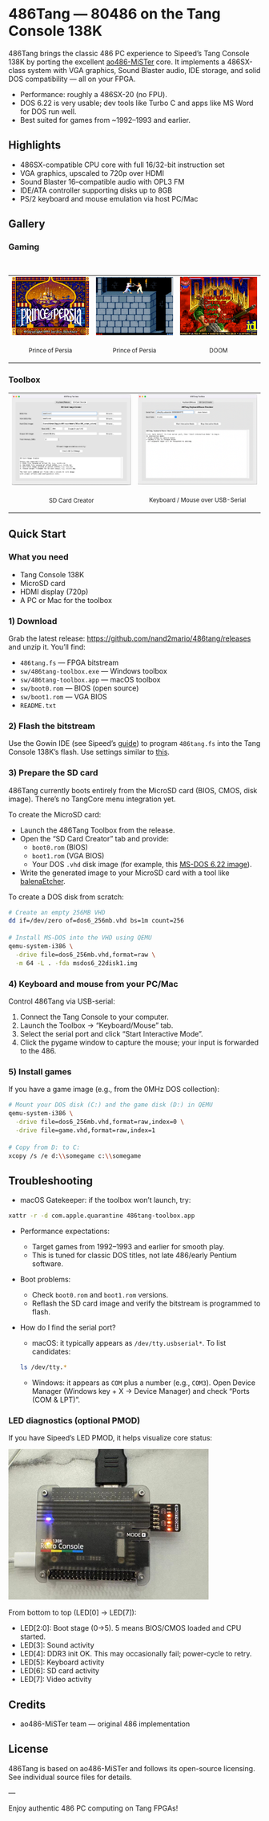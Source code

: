 # 486Tang — 80486 on the Tang Console 138K

486Tang brings the classic 486 PC experience to Sipeed’s Tang Console 138K by porting the excellent [ao486-MiSTer](https://github.com/MiSTer-devel/ao486_MiSTer) core. It implements a 486SX-class system with VGA graphics, Sound Blaster audio, IDE storage, and solid DOS compatibility — all on your FPGA.

- Performance: roughly a 486SX-20 (no FPU).
- DOS 6.22 is very usable; dev tools like Turbo C and apps like MS Word for DOS run well.
- Best suited for games from ~1992–1993 and earlier.

## Highlights

- 486SX-compatible CPU core with full 16/32-bit instruction set
- VGA graphics, upscaled to 720p over HDMI
- Sound Blaster 16–compatible audio with OPL3 FM
- IDE/ATA controller supporting disks up to 8GB
- PS/2 keyboard and mouse emulation via host PC/Mac

## Gallery

### Gaming

<table>
<tr>
<td width="33%">
<a href="doc/prince_of_persia.jpg"><img src="doc/prince_of_persia.jpg" alt="Prince of Persia" width="100%"></a>
<p align="center"><sub>Prince of Persia</sub></p>
</td>
<td width="33%">
<a href="doc/prince_of_persia2.jpg"><img src="doc/prince_of_persia2.jpg" alt="Prince of Persia" width="100%"></a>
<p align="center"><sub>Prince of Persia</sub></p>
</td>
<td width="33%">
<a href="doc/doom.jpg"><img src="doc/doom.jpg" alt="DOOM" width="100%"></a>
<p align="center"><sub>DOOM</sub></p>
</td>
&nbsp;
</tr>
</table>

### Toolbox

<table>
<tr>
<td width="50%">
<a href="doc/sdcard_creator.png"><img src="doc/sdcard_creator.png" alt="SD Card Creator" width="100%"></a>
<p align="center"><sub>SD Card Creator</sub></p>
 </td>
<td width="50%">
<a href="doc/key_mouse.png"><img src="doc/key_mouse.png" alt="Keyboard/Mouse Emulator" width="100%"></a>
<p align="center"><sub>Keyboard / Mouse over USB-Serial</sub></p>
 </td>
</tr>
</table>

## Quick Start

### What you need
- Tang Console 138K
- MicroSD card
- HDMI display (720p)
- A PC or Mac for the toolbox

### 1) Download
Grab the latest release: https://github.com/nand2mario/486tang/releases and unzip it. You’ll find:
- `486tang.fs` — FPGA bitstream
- `sw/486tang-toolbox.exe` — Windows toolbox
- `sw/486tang-toolbox.app` — macOS toolbox
- `sw/boot0.rom` — BIOS (open source)
- `sw/boot1.rom` — VGA BIOS
- `README.txt`

### 2) Flash the bitstream
Use the Gowin IDE (see Sipeed’s [guide](https://wiki.sipeed.com/hardware/en/tang/tang-console/mega-console.html)) to program `486tang.fs` into the Tang Console 138K’s flash. Use settings similar to [this](doc/flash.png).

### 3) Prepare the SD card
486Tang currently boots entirely from the MicroSD card (BIOS, CMOS, disk image). There’s no TangCore menu integration yet.

To create the MicroSD card:
- Launch the 486Tang Toolbox from the release.
- Open the “SD Card Creator” tab and provide:
  - `boot0.rom` (BIOS)
  - `boot1.rom` (VGA BIOS)
  - Your DOS `.vhd` disk image (for example, this [MS-DOS 6.22 image](https://github.com/nand2mario/486tang/releases/download/v0.1/dos6_256mb.vhd.zip)).
- Write the generated image to your MicroSD card with a tool like [balenaEtcher](https://etcher.balena.io/).

To create a DOS disk from scratch:
```bash
# Create an empty 256MB VHD
dd if=/dev/zero of=dos6_256mb.vhd bs=1m count=256

# Install MS-DOS into the VHD using QEMU
qemu-system-i386 \
  -drive file=dos6_256mb.vhd,format=raw \
  -m 64 -L . -fda msdos6_22disk1.img
```

### 4) Keyboard and mouse from your PC/Mac
Control 486Tang via USB-serial:
1. Connect the Tang Console to your computer.
2. Launch the Toolbox → “Keyboard/Mouse” tab.
3. Select the serial port and click “Start Interactive Mode”.
4. Click the pygame window to capture the mouse; your input is forwarded to the 486.

### 5) Install games
If you have a game image (e.g., from the 0MHz DOS collection):
```bash
# Mount your DOS disk (C:) and the game disk (D:) in QEMU
qemu-system-i386 \
  -drive file=dos6_256mb.vhd,format=raw,index=0 \
  -drive file=game.vhd,format=raw,index=1

# Copy from D: to C:
xcopy /s /e d:\\somegame c:\\somegame
```

## Troubleshooting

- macOS Gatekeeper: if the toolbox won’t launch, try:
```bash
xattr -r -d com.apple.quarantine 486tang-toolbox.app
```

- Performance expectations:
  - Target games from 1992–1993 and earlier for smooth play.
  - This is tuned for classic DOS titles, not late 486/early Pentium software.

- Boot problems:
  - Check `boot0.rom` and `boot1.rom` versions.
  - Reflash the SD card image and verify the bitstream is programmed to flash.

- How do I find the serial port?
  - macOS: it typically appears as `/dev/tty.usbserial*`. To list candidates:
  ```bash
  ls /dev/tty.*
  ```
  - Windows: it appears as `COM` plus a number (e.g., `COM3`). Open Device Manager (Windows key + X → Device Manager) and check “Ports (COM & LPT)”.

### LED diagnostics (optional PMOD)
If you have Sipeed’s LED PMOD, it helps visualize core status:

<img src="doc/led.jpg" width=400 />

From bottom to top (LED[0] → LED[7]):
- LED[2:0]: Boot stage (0→5). 5 means BIOS/CMOS loaded and CPU started.
- LED[3]: Sound activity
- LED[4]: DDR3 init OK. This may occasionally fail; power-cycle to retry.
- LED[5]: Keyboard activity
- LED[6]: SD card activity
- LED[7]: Video activity

## Credits

- ao486-MiSTer team — original 486 implementation

## License

486Tang is based on ao486-MiSTer and follows its open-source licensing. See individual source files for details.

—

Enjoy authentic 486 PC computing on Tang FPGAs!
